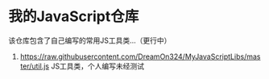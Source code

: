 # 我的JavaScript仓库
该仓库包含了自己编写的常用JS工具类...（更行中）</br>
1. https://raw.githubusercontent.com/DreamOn324/MyJavaScriptLibs/master/util.js JS工具类，个人编写未经测试 

  
